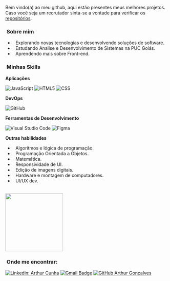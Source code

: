 Bem vindo(a) ao meu github, aqui estão presentes meus melhores projetos. Caso você seja um recrutador sinta-se a vontade para verificar os <a href="https://github.com/art169?tab=repositories">repositórios</a>.

<h3> &nbsp;Sobre mim </h3>

- &nbsp; Explorando novas tecnologias e desenvolvendo soluções de software.
- &nbsp; Estudando Analise e Desenvolvimento de Sistemas na <a style="text-decoration:none" href="https://www.pucgoias.edu.br/">PUC Goiás</a>.
- &nbsp; Aprendendo mais sobre Front-end.

<h3> &nbsp;Minhas Skills </h3>

**Aplicações**

  ![JavaScript](https://img.shields.io/badge/-JavaScript-333333?style=flat&logo=javascript)
  ![HTML5](https://img.shields.io/badge/-HTML5-333333?style=flat&logo=HTML5)
  ![CSS](https://img.shields.io/badge/-CSS-333333?style=flat&logo=CSS3&logoColor=1)

**DevOps**

  ![GitHub](https://img.shields.io/badge/-GitHub-333333?style=flat&logo=github)

**Ferramentas de Desenvolvimento**

  ![Visual Studio Code](https://img.shields.io/badge/-Visual%20Studio%20Code-333333?style=flat&logo=visual-studio-code&logoColor=007ACC)
  ![Figma](https://img.shields.io/badge/-Figma-333333?style=flat&logo=figma&logoColor=007ACC)
  
**Outras habilidades**

  - &nbsp; Algoritmos e lógica de programação.
  - &nbsp; Programação Orientada a Objetos.
  - &nbsp; Matemática.
  - &nbsp; Responsividade de UI.
  - &nbsp; Edição de imagens digitais.
  - &nbsp; Hardware e montagem de computadores.
  - &nbsp; UI/UX dev.

<br/>

<a href="https://github.com/art169">
  <img height="180em" src="https://github-readme-stats.vercel.app/api?username=art169&theme=dracula&show_icons=true" />
</a>

<br/>

<h3> &nbsp;Onde me encontrar: </h3> 

[![Linkedin: Arthur Cunha](https://img.shields.io/badge/-ArthurCunha-blue?style=flat-square&logo=Linkedin&logoColor=white&link=https://www.linkedin.com/in/arthur-cunha-95a766246/)](https://www.linkedin.com/in/arthur-cunha-95a766246/)
[![Gmail Badge](https://img.shields.io/badge/-arthurcunha1999@gmail.com-006bed?style=flat-square&logo=Gmail&logoColor=white&link=mailto:arthurcunha1999@gmail.com)](mailto:arthurcunha1999@gmail.com)
[![GitHub Arthur Gonçalves]( https://img.shields.io/github/followers/art169?label=follow&style=social)](https://github.com/art169)


